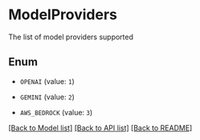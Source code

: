 # ModelProviders

The list of model providers supported

## Enum

* `OPENAI` (value: `1`)

* `GEMINI` (value: `2`)

* `AWS_BEDROCK` (value: `3`)

[[Back to Model list]](../README.md#documentation-for-models) [[Back to API list]](../README.md#documentation-for-api-endpoints) [[Back to README]](../README.md)


